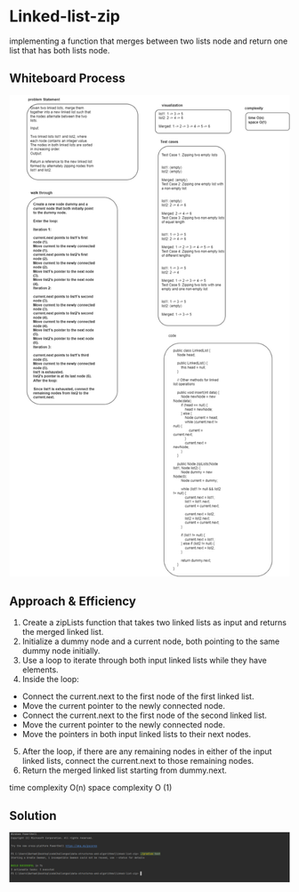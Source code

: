 # Linked-list-zip
implementing a function that merges between two lists node and return one list that has both lists node.

## Whiteboard Process
![abdcc08.drawio.png](abdcc08.drawio.png)

## Approach & Efficiency

1. Create a zipLists function that takes two linked lists as input and returns the merged linked list.
2. Initialize a dummy node and a current node, both pointing to the same dummy node initially.
3. Use a loop to iterate through both input linked lists while they have elements.
4. Inside the loop:
- Connect the current.next to the first node of the first linked list.
- Move the current pointer to the newly connected node.
- Connect the current.next to the first node of the second linked list.
- Move the current pointer to the newly connected node.
- Move the pointers in both input linked lists to their next nodes.
5. After the loop, if there are any remaining nodes in either of the input linked lists, connect the current.next to those remaining nodes.
6. Return the merged linked list starting from dummy.next.

time complexity O(n)
space complexity O (1)

## Solution
![testing.PNG](testing.PNG)